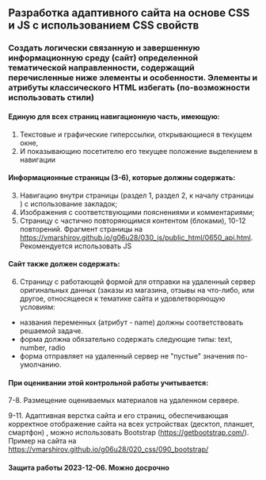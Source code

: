 ## Разработка адаптивного сайта на основе CSS и JS с использованием CSS свойств

### Создать логически связанную и завершенную информационную среду (сайт) определенной тематической направленности, содержащий перечисленные ниже элементы и особенности. Элементы и атрибуты классического HTML избегать (по-возможности использовать стили)
####	Единую для всех страниц навигационную часть, имеющую:
1.	Текстовые и графические гиперссылки, открывающиеся в текущем окне,
2.	И показывающию посетителю его текущее положение выделением в навигации
#### Информационные страницы (3-6), которые должны содержать:
3.	Навигацию внутри страницы (раздел 1, раздел 2, к началу страницы )  с использование закладок;
4.	Изображения с соответствующими пояснениями и комментариями;
5.	Страницу с частично повторяющимся контентом (блоками), 10-12 повторений. Фрагмент страницы на https://vmarshirov.github.io/g06u28/030_js/public_html/0650_api.html. Рекомендуется использовать JS

#### Cайт также должен содержать:
6.	Страницу с работающей формой для отправки на удаленный сервер оригинальных данных (заказы из магазина, отзывы на что-либо, или другое, относящееся к тематике сайта и удовлетворяющую условиям:
  - названия переменных (атрибут - name) должны соответствовать решаемой задаче.
  - форма должна обязательно содержать следующие типы: text, number, radio
  - форма отправляет на удаленный сервер не "пустые" значения по-умолчанию.


#### При оценивании этой контрольной работы учитывается:
7-8. Размещение оцениваемых материалов на удаленном сервере.

9-11. Адаптивная верстка сайта и его страниц, обеспечивающая корректное отображение сайта на всех устройствах (десктоп, планшет, смартфон) , можно использовать Bootstrap (https://getbootstrap.com/). 
Пример на сайта на https://vmarshirov.github.io/g06u28/020_css/090_bootstrap/

#### Защита работы 2023-12-06. Можно досрочно
<!--
#### Защита с опозданием - минус 2 балла за контрольную
--.
